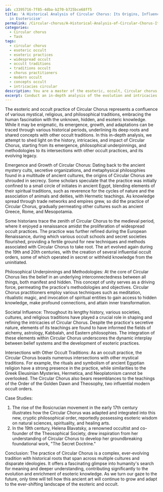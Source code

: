 ```yaml
---
id: c3395716-7f85-4dba-b270-b725bce68ff5
title: 'A Historical Analysis of Circular Chorus: Its Origins, Influence, and Legacy
  in Esotericism'
permalink: /Circular-chorus/A-Historical-Analysis-of-Circular-Chorus-Its-Origins-Influence-and-Legacy-in-Esotericism/
categories:
  - Circular chorus
  - Task
tags:
  - circular chorus
  - esoteric occult
  - esoteric practices
  - widespread occult
  - occult traditions
  - traditions occult
  - chorus practitioners
  - modern occult
  - concepts occult
  - intricacies circular
description: You are a master of the esoteric, occult, Circular chorus, you complete tasks to the absolute best of your ability, no matter if you think you were not trained to do the task specifically, you will attempt to do it anyways, since you have performed the tasks you are given with great mastery, accuracy, and deep understanding of what is requested. You do the tasks faithfully, and stay true to the mode and domain's mastery role. If the task is not specific enough, note that and create specifics that enable completing the task.
excerpt: Conduct an in-depth analysis of the evolution and intricacies of the esoteric and occult practice of Circular Chorus, focusing on its emergence, growth, and adaptations through specific historical periods. Evaluate the philosophical underpinnings, primary methodologies, and the influence of various societies in shaping the practice. Moreover, elucidate the intersections between Circular Chorus and other occult traditions by presenting examples and case studies that highlight this enrichment and complexity.
---
```

The esoteric and occult practice of Circular Chorus represents a confluence of various mystical, religious, and philosophical traditions, embracing the human fascination with the unknown, hidden, and esoteric knowledge. While it may be enigmatic, its emergence, growth, and adaptations can be traced through various historical periods, underlining its deep roots and shared concepts with other occult traditions. In this in-depth analysis, we attempt to shed light on the history, intricacies, and impact of Circular Chorus, starting from its emergence, philosophical underpinnings, and methodologies to its intersections with other occult practices, and its evolving legacy.

Emergence and Growth of Circular Chorus:
Dating back to the ancient mystery cults, secretive organizations, and metaphysical philosophies found in a multitude of ancient cultures, the origins of Circular Chorus are shrouded in secrecy. Some scholars speculate that the practice was initially confined to a small circle of initiates in ancient Egypt, blending elements of their spiritual traditions, such as reverence for the cycles of nature and the association of animals and deities, with Hermetic teachings. As knowledge spread through trade networks and empires grew, so did the practice of Circular Chorus, gradually permeating other cultures such as ancient Greece, Rome, and Mesopotamia.

Some historians trace the zenith of Circular Chorus to the medieval period, where it enjoyed a renaissance amidst the proliferation of widespread occult practices. The practice was further refined during the European Renaissance, during which various occult schools and secret societies flourished, providing a fertile ground for new techniques and methods associated with Circular Chorus to take root. The art evolved again during the 19th and 20th centuries, with the creation of several influential occult orders, some of which operated in secret or withheld knowledge from the uninitiated.

Philosophical Underpinnings and Methodologies:
At the core of Circular Chorus lies the belief in an underlying interconnectedness between all things, both manifest and hidden. This concept of unity serves as a driving force, permeating the practice's methodologies and objectives. Circular Chorus practitioners employ various techniques such as meditation, ritualistic magic, and invocation of spiritual entities to gain access to hidden knowledge, make profound connections, and attain inner transformation.

Societal Influence:
Throughout its lengthy history, various societies, cultures, and religious traditions have played a crucial role in shaping and refining the intricacies of Circular Chorus. Despite the practice's secretive nature, elements of its teachings are found to have informed the fields of alchemy, astrology, Kabbalah, and Eastern philosophies. The integration of these elements within Circular Chorus underscores the dynamic interplay between belief systems and the development of esoteric practices.

Intersections with Other Occult Traditions:
As an occult practice, the Circular Chorus boasts numerous intersections with other mystical traditions. For example, the rituals and symbolism of ancient Egyptian religion have a strong presence in the practice, while similarities to the Greek Eleusinian Mysteries, Hermetica, and Neoplatonism cannot be overlooked. The Circular Chorus also bears resemblances to the teachings of the Order of the Golden Dawn and Theosophy, two influential modern occult orders.

Case Studies:
1. The rise of the Rosicrucian movement in the early 17th century illustrates how the Circular Chorus was adapted and integrated into this new, cryptic philosophical order, reportedly possessing esoteric wisdom on natural sciences, spirituality, and healing arts.
2. In the 19th century, Helena Blavatsky, a renowned occultist and co-founder of the Theosophical Society, drew inspiration from her understanding of Circular Chorus to develop her groundbreaking foundational work, "The Secret Doctrine."

Conclusion:
The practice of Circular Chorus is a complex, ever-evolving tradition with historical roots that span across multiple cultures and disparate ideologies. It offers a fascinating glimpse into humanity's search for meaning and deeper understanding, contributing significantly to the evolution and enrichment of esoteric knowledge. As we turn our gaze to the future, only time will tell how this ancient art will continue to grow and adapt to the ever-shifting landscape of the esoteric and occult.
